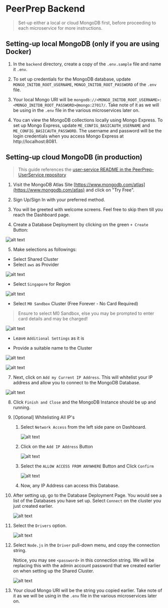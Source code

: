 # PeerPrep Backend

> Set-up either a local or cloud MongoDB first, before proceeding to each microservice for more instructions.

## Setting-up local MongoDB (only if you are using Docker)

1. In the `backend` directory, create a copy of the `.env.sample` file and name it `.env`.

2. To set up credentials for the MongoDB database, update `MONGO_INITDB_ROOT_USERNAME`, `MONGO_INITDB_ROOT_PASSWORD` of the `.env` file.

3. Your local Mongo URI will be `mongodb://<MONGO_INITDB_ROOT_USERNAME>:<MONGO_INITDB_ROOT_PASSWORD>@mongo:27017/`. Take note of it as we will be using in the `.env` file in the various microservices later on.

4. You can view the MongoDB collections locally using Mongo Express. To set up Mongo Express, update `ME_CONFIG_BASICAUTH_USERNAME` and `ME_CONFIG_BASICAUTH_PASSWORD`. The username and password will be the login credentials when you access Mongo Express at http://localhost:8081.

## Setting-up cloud MongoDB (in production)

> This guide references the [user-service README in the PeerPrep-UserService repository](https://github.com/CS3219-AY2425S1/PeerPrep-UserService/blob/main/user-service/README.md)

1. Visit the MongoDB Atlas Site [https://www.mongodb.com/atlas](https://www.mongodb.com/atlas) and click on "Try Free".

2. Sign Up/Sign In with your preferred method.

3. You will be greeted with welcome screens. Feel free to skip them till you reach the Dashboard page.

4. Create a Database Deployment by clicking on the green `+ Create` Button:

![alt text](./GuideAssets/Creation.png)

5. Make selections as followings:

- Select Shared Cluster
- Select `aws` as Provider

![alt text](./GuideAssets/Selection1.png)

- Select `Singapore` for Region

![alt text](./GuideAssets/Selection2.png)

- Select `M0 Sandbox` Cluster (Free Forever - No Card Required)

> Ensure to select M0 Sandbox, else you may be prompted to enter card details and may be charged!

![alt text](./GuideAssets/Selection3.png)

- Leave `Additional Settings` as it is

- Provide a suitable name to the Cluster

![alt text](./GuideAssets/Selection4.png)

![alt text](./GuideAssets/Security.png)

7. Next, click on `Add my Current IP Address`. This will whitelist your IP address and allow you to connect to the MongoDB Database.

![alt text](./GuideAssets/Network.png)

8. Click `Finish and Close` and the MongoDB Instance should be up and running.

9. [Optional] Whitelisting All IP's

   1. Select `Network Access` from the left side pane on Dashboard.

      ![alt text](./GuideAssets/SidePane.png)

   2. Click on the `Add IP Address` Button

      ![alt text](./GuideAssets/AddIPAddress.png)

   3. Select the `ALLOW ACCESS FROM ANYWHERE` Button and Click `Confirm`

      ![alt text](./GuideAssets/IPWhitelisting.png)

   4. Now, any IP Address can access this Database.

10. After setting up, go to the Database Deployment Page. You would see a list of the Databases you have set up. Select `Connect` on the cluster you just created earlier.

    ![alt text](GuideAssets/ConnectCluster.png)

11. Select the `Drivers` option.

    ![alt text](GuideAssets/DriverSelection.png)

12. Select `Node.js` in the `Driver` pull-down menu, and copy the connection string.

    Notice, you may see `<password>` in this connection string. We will be replacing this with the admin account password that we created earlier on when setting up the Shared Cluster.

    ![alt text](GuideAssets/ConnectionString.png)

13. Your cloud Mongo URI will be the string you copied earlier. Take note of it as we will be using in the `.env` file in the various microservices later on.
